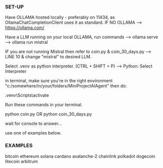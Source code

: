### SET-UP ###
Have OLLAMA hosted locally - preferably on 11434, as OllamaChatCompletionClient uses it as standard. IF NO OLLAMA --> https://ollama.com/

Have a LLM running on your local OLLAMA, run commands --> ollama serve --> ollama run mistral

IF you are not running Mistral then refer to coin.py & coin_30_days.py --> LINE 10 & change "mistral" to desired LLM.

Select .venv as python interpreter. (CTRL + SHIFT + P) --> Python: Select Interpreter 

in terminal, make sure you're in the right environment "c:/somewhere/in/your/folders/MiniProjectAIAgent" then do:

.venv\Scripts\activate

Run these commands in your terminal.

python coin.py       OR        python coin_30_days.py

wait for console to answer... 

use one of examples below.


### EXAMPLES ###
bitcoin
ethereum
solana
cardano
avalanche-2
chainlink
polkadot
dogecoin
litecoin
arbitrum
